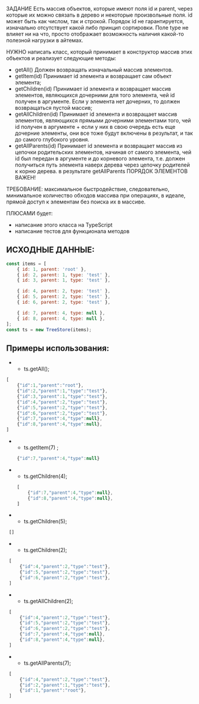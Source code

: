 ЗАДАНИЕ
 Есть массив объектов, которые имеют поля id и parent, через которые их можно связать в дерево и некоторые произвольные поля. id может быть как числом, так и строкой. Порядок id не гарантируется, изначально отсутствует какой либо принцип сортировки. Поле type не влияет ни на что, просто отображает возможность наличия какой-то полезной нагрузки в айтемах. 
 

НУЖНО написать класс, который принимает в конструктор массив этих объектов и реализует следующие методы:
 - getAll() Должен возвращать изначальный массив элементов.
 - getItem(id) Принимает id элемента и возвращает сам объект элемента;
 - getChildren(id) Принимает id элемента и возвращает массив элементов, являющихся дочерними для того элемента, чей id получен в аргументе. Если у элемента нет дочерних, то должен возвращаться пустой массив;
 - getAllChildren(id) Принимает id элемента и возвращает массив элементов, являющихся прямыми дочерними элементами того, чей id получен в аргументе + если у них в свою очередь есть еще дочерние элементы, они все тоже будут включены в результат, и так до самого глубокого уровня.
 - getAllParents(id) Принимает id элемента и возвращает массив из цепочки родительских элементов, начиная от самого элемента, чей id был передан в аргументе и до корневого элемента, т.е. должен получиться путь элемента наверх дерева через цепочку родителей к корню дерева. в результате getAllParents ПОРЯДОК ЭЛЕМЕНТОВ ВАЖЕН!
 
ТРЕБОВАНИЕ: максимальное быстродействие, следовательно, минимальное количество обходов массива при операциях, в идеале, прямой доступ к элементам без поиска их в массиве.

 ПЛЮСАМИ будет:
 - написание этого класса на TypeScript
 - написание тестов для функционала методов

## ИСХОДНЫЕ ДАННЫЕ:

```js
const items = [
    { id: 1, parent: 'root' },
    { id: 2, parent: 1, type: 'test' },
    { id: 3, parent: 1, type: 'test' },

    { id: 4, parent: 2, type: 'test' },
    { id: 5, parent: 2, type: 'test' },
    { id: 6, parent: 2, type: 'test' },

    { id: 7, parent: 4, type: null },
    { id: 8, parent: 4, type: null },
];
const ts = new TreeStore(items);
```


 ## Примеры использования:
 
 *  - ts.getAll();
 ```js
 [
     {"id":1,"parent":"root"},
     {"id":2,"parent":1,"type":"test"},
     {"id":3,"parent":1,"type":"test"},
     {"id":4,"parent":2,"type":"test"},
     {"id":5,"parent":2,"type":"test"},
     {"id":6,"parent":2,"type":"test"},
     {"id":7,"parent":4,"type":null},
     {"id":8,"parent":4,"type":null},
 ]
```
*  - ts.getItem(7) ;
```js
    {"id":7,"parent":4,"type":null}
```
* - ts.getChildren(4);

```js
    [
        {"id":7,"parent":4,"type":null},
        {"id":8,"parent":4,"type":null},
    ]
```
 *  - ts.getChildren(5);
```js
 []
```

 *  - ts.getChildren(2);
```js
 [
     {"id":4,"parent":2,"type":"test"},
     {"id":5,"parent":2,"type":"test"},
     {"id":6,"parent":2,"type":"test"},
 ]
```
 *  - ts.getAllChildren(2);
```js
 [
     {"id":4,"parent":2,"type":"test"},
     {"id":5,"parent":2,"type":"test"},
     {"id":6,"parent":2,"type":"test"},
     {"id":7,"parent":4,"type":null},
     {"id":8,"parent":4,"type":null},
 ]
 ```
 *  - ts.getAllParents(7);
```js
 [
     {"id":4,"parent":2,"type":"test"},
     {"id":2,"parent":1,"type":"test"},
     {"id":1,"parent":"root"},
 ]
```
